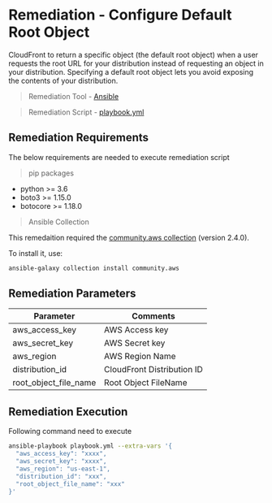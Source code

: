 # Remediation - Configure Default Root Object
CloudFront to return a specific object (the default root object) when a user requests the root URL for your distribution instead of requesting an object in your distribution. Specifying a default root object lets you avoid exposing the contents of your distribution.
> Remediation Tool   - [Ansible](https://www.ansible.com/)

> Remediation Script - [playbook.yml](playbook.yml)

## Remediation Requirements
The below requirements are needed to execute remediation script

> pip packages
- python >= 3.6
- boto3 >= 1.15.0
- botocore >= 1.18.0

> Ansible Collection

This remedaition required the [community.aws collection](https://galaxy.ansible.com/community/aws) (version 2.4.0).

To install it, use: 
```sh
ansible-galaxy collection install community.aws
```

## Remediation Parameters

| Parameter       | Comments                   |
|-----------------|----------------------------|
| aws_access_key  | AWS Access key             |
| aws_secret_key  | AWS Secret key             |
| aws_region          | AWS Region Name            |
| distribution_id | CloudFront Distribution ID |
| root_object_file_name          | Root Object FileName       |



## Remediation Execution
Following command need to execute
```sh
ansible-playbook playbook.yml --extra-vars '{
  "aws_access_key": "xxxx",
  "aws_secret_key": "xxxx",
  "aws_region": "us-east-1",
  "distribution_id": "xxx",
  "root_object_file_name": "xxx"
}'
```